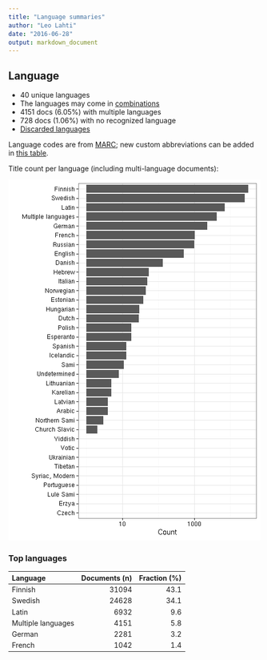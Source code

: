 ```yaml
---
title: "Language summaries"
author: "Leo Lahti"
date: "2016-06-28"
output: markdown_document
---
```


## Language

 * 40 unique languages
 * The languages may come in [combinations](output.tables/language_conversions.csv)
 * 4151 docs (6.05%) with multiple languages
 * 728 docs (1.06%) with no recognized language 
 * [Discarded languages](output.tables/language_discarded.csv)

Language codes are from [MARC](http://www.loc.gov/marc/languages/language_code.html); new custom abbreviations can be added in [this table](https://github.com/rOpenGov/bibliographica/blob/master/inst/extdata/language_abbreviations.csv).

Title count per language (including multi-language documents):

![plot of chunk summarylang](figure/summarylang-1.png)


### Top languages


|Language           | Documents (n)| Fraction (%)|
|:------------------|-------------:|------------:|
|Finnish            |         31094|         43.1|
|Swedish            |         24628|         34.1|
|Latin              |          6932|          9.6|
|Multiple languages |          4151|          5.8|
|German             |          2281|          3.2|
|French             |          1042|          1.4|

